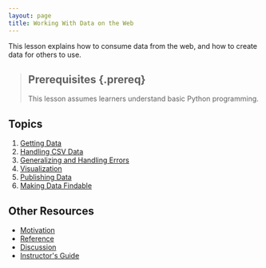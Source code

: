 ```yaml
---
layout: page
title: Working With Data on the Web
---
```

This lesson explains how to consume data from the web,
and how to create data for others to use.

> ## Prerequisites {.prereq}
>
> This lesson assumes learners understand basic Python programming.

## Topics

1.  [Getting Data](01-getdata.html)
2.  [Handling CSV Data](02-csv.html)
3.  [Generalizing and Handling Errors](03-generalize.html)
4.  [Visualization](04-visualize.html)
5.  [Publishing Data](05-makedata.html)
6.  [Making Data Findable](06-findable.html)

## Other Resources

*   [Motivation](motivation.html)
*   [Reference](reference.html)
*   [Discussion](discussion.html)
*   [Instructor's Guide](instructors.html)
